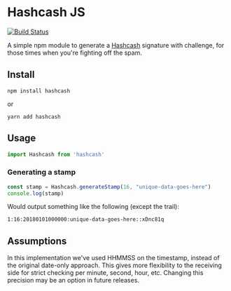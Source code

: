 # Hashcash JS

[![Build Status](https://travis-ci.org/bfolkens/hashcash-js.svg?branch=master)](https://travis-ci.org/bfolkens/hashcash-js)

A simple npm module to generate a [Hashcash](http://www.hashcash.org) signature with challenge, for those times when you're fighting off the spam.

## Install

`npm install hashcash`

or

`yarn add hashcash`

## Usage

```js
import Hashcash from 'hashcash'
```

### Generating a stamp

```js
const stamp = Hashcash.generateStamp(16, "unique-data-goes-here")
console.log(stamp)
```

Would output something like the following (except the trail):

```
1:16:20180101000000:unique-data-goes-here::xDnc81q
```

## Assumptions

In this implementation we've used HHMMSS on the timestamp, instead of the original date-only approach.  This gives more flexibility to the receiving side for strict checking per minute, second, hour, etc.  Changing this precision may be an option in future releases.
